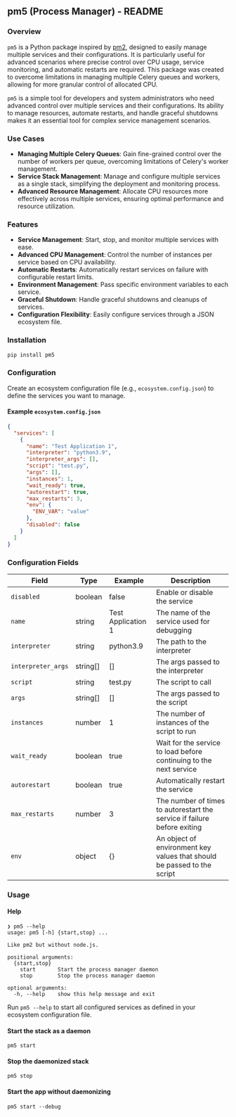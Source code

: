 ## pm5 (Process Manager) - README

### Overview

`pm5` is a Python package inspired by [pm2](https://pm2.keymetrics.io/), designed to easily manage multiple services and their configurations. It is particularly useful for advanced scenarios where precise control over CPU usage, service monitoring, and automatic restarts are required. This package was created to overcome limitations in managing multiple Celery queues and workers, allowing for more granular control of allocated CPU.

`pm5` is a simple tool for developers and system administrators who need advanced control over multiple services and their configurations. Its ability to manage resources, automate restarts, and handle graceful shutdowns makes it an essential tool for complex service management scenarios.

### Use Cases

- **Managing Multiple Celery Queues**: Gain fine-grained control over the number of workers per queue, overcoming limitations of Celery's worker management.
- **Service Stack Management**: Manage and configure multiple services as a single stack, simplifying the deployment and monitoring process.
- **Advanced Resource Management**: Allocate CPU resources more effectively across multiple services, ensuring optimal performance and resource utilization.

### Features

- **Service Management**: Start, stop, and monitor multiple services with ease.
- **Advanced CPU Management**: Control the number of instances per service based on CPU availability.
- **Automatic Restarts**: Automatically restart services on failure with configurable restart limits.
- **Environment Management**: Pass specific environment variables to each service.
- **Graceful Shutdown**: Handle graceful shutdowns and cleanups of services.
- **Configuration Flexibility**: Easily configure services through a JSON ecosystem file.

### Installation

```bash
pip install pm5
```

### Configuration

Create an ecosystem configuration file (e.g., `ecosystem.config.json`) to define the services you want to manage.

#### Example `ecosystem.config.json`

```json
{
  "services": [
    {
      "name": "Test Application 1",
      "interpreter": "python3.9",
      "interpreter_args": [],
      "script": "test.py",
      "args": [],
      "instances": 1,
      "wait_ready": true,
      "autorestart": true,
      "max_restarts": 3,
      "env": {
        "ENV_VAR": "value"
      },
      "disabled": false
    }
  ]
}
```

### Configuration Fields

| Field             | Type      | Example            | Description                                                                        |
|-------------------|-----------|--------------------|------------------------------------------------------------------------------------|
| `disabled`        | boolean   | false              | Enable or disable the service                                                      |
| `name`            | string    | Test Application 1 | The name of the service used for debugging                                         |
| `interpreter`     | string    | python3.9          | The path to the interpreter                                                        |
| `interpreter_args`| string[]  | []                 | The args passed to the interpreter                                                 |
| `script`          | string    | test.py            | The script to call                                                                 |
| `args`            | string[]  | []                 | The args passed to the script                                                      |
| `instances`       | number    | 1                  | The number of instances of the script to run                                       |
| `wait_ready`      | boolean   | true               | Wait for the service to load before continuing to the next service                 |
| `autorestart`     | boolean   | true               | Automatically restart the service                                                  |
| `max_restarts`    | number    | 3                  | The number of times to autorestart the service if failure before exiting           |
| `env`             | object    | {}                 | An object of environment key values that should be passed to the script            |

### Usage

#### Help

```shell
❯ pm5 --help
usage: pm5 [-h] {start,stop} ...

Like pm2 but without node.js.

positional arguments:
  {start,stop}
    start       Start the process manager daemon
    stop        Stop the process manager daemon

optional arguments:
  -h, --help    show this help message and exit
```
Run `pm5 --help` to start all configured services as defined in your ecosystem configuration file.

#### Start the stack as a daemon

```shell
pm5 start
```

#### Stop the daemonized stack

```shell
pm5 stop
```

#### Start the app without daemonizing
```shell
pm5 start --debug
```

